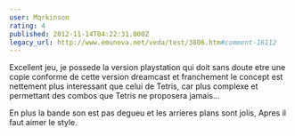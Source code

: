 ```yaml
---
user: Mqrkinson
rating: 4
published: 2012-11-14T04:22:31.000Z
legacy_url: http://www.emunova.net/veda/test/3806.htm#comment-16112
---
```

Excellent jeu, je possede la version playstation qui doit sans doute etre une copie conforme de cette version dreamcast et franchement le concept est nettement plus interessant que celui de Tetris, car plus complexe et permettant des combos que Tetris ne proposera jamais...

En plus la bande son est pas degueu et les arrieres plans sont jolis, Apres il faut aimer le style.